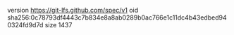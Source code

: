 version https://git-lfs.github.com/spec/v1
oid sha256:0c78793df4443c7b834e8a8ab0289b0ac766e1c11dc4b43edbed940324fd9d7d
size 1437
